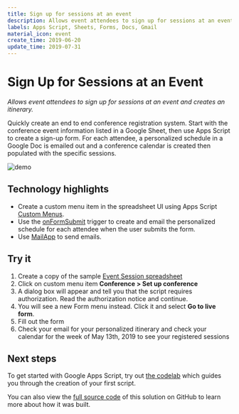 ```yaml
---
title: Sign up for sessions at an event
description: Allows event attendees to sign up for sessions at an event then creates and emails a personalized itinerary.
labels: Apps Script, Sheets, Forms, Docs, Gmail
material_icon: event
create_time: 2019-06-20
update_time: 2019-07-31
---
```


# Sign Up for Sessions at an Event

_Allows event attendees to sign up for sessions at an event and creates an itinerary._

Quickly create an end to end conference registration system. Start with the
conference event information listed in a Google Sheet, then use Apps Script to
create a sign-up form. For each attendee, a personalized schedule in a Google
Doc is emailed out and a conference calendar is created then populated with the
specific sessions.

![demo](https://cdn.jsdelivr.net/gh/gsuitedevs/solutions@master/event-session-signup/event-signup.jpg)

## Technology highlights

- Create a custom menu item in the spreadsheet UI using Apps Script [Custom Menus](https://developers.google.com/apps-script/guides/menus).
- Use the [onFormSubmit](https://developers.google.com/apps-script/guides/triggers/events#form-submit_4)
  trigger to create and email the personalized schedule for each attendee when
  the user submits the form.
- Use [MailApp](https://developers.google.com/apps-script/reference/mail/mail-app) to send emails.

## Try it

1. Create a copy of the sample [Event Session spreadsheet](https://docs.google.com/spreadsheets/d/1cpGsysprd5zl8VHYs4njsTSXwGxMA7DZPCW5o2EhR_8/copy)
1. Click on custom menu item **Conference > Set up conference**
1. A dialog box will appear and tell you that the script requires authorization. Read the authorization notice and continue.
1. You will see a new Form menu instead. Click it and select **Go to live form**.
1. Fill out the form
1. Check your email for your personalized itinerary and check your calendar for the week of May 13th, 2019 to see your registered sessions

## Next steps

To get started with Google Apps Script, try out [the codelab][codelab]
which guides you through the creation of your first script.

You can also view the [full source code][github] of this solution on GitHub to
learn more about how it was built.

[codelab]: https://codelabs.developers.google.com/codelabs/apps-script-intro
[github]: https://github.com/gsuitedevs/solutions/blob/master/event-session-signup
